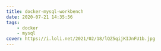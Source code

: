 ```yaml
---
title: docker-mysql-workbench
date: 2020-07-21 14:35:56
tags:
    - docker
    - mysql
cover: https://i.loli.net/2021/02/18/lQZ5qijKIJnFU1b.jpg
---
```

